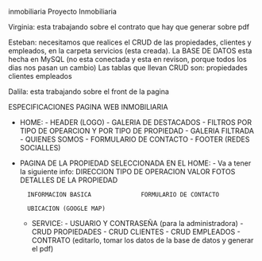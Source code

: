inmobiliaria
Proyecto Inmobiliaria

Virginia: esta trabajando sobre el contrato que hay que generar sobre pdf

Esteban: necesitamos que realices el CRUD de las propiedades, clientes y empleados, en la carpeta servicios (esta creada). La BASE DE DATOS esta hecha en MySQL (no esta conectada y esta en revison, porque todos los dias nos pasan un cambio) Las tablas que llevan CRUD son: propiedades clientes empleados

Dalila: esta trabajando sobre el front de la pagina

ESPECIFICACIONES PAGINA WEB INMOBILIARIA
* HOME:
      - HEADER (LOGO)
      - GALERIA DE DESTACADOS
      - FILTROS POR TIPO DE OPEARCION Y POR TIPO DE PROPIEDAD
      - GALERIA FILTRADA
      - QUIENES SOMOS
      - FORMULARIO DE CONTACTO
      - FOOTER (REDES SOCIALLES)
* PAGINA DE LA PROPIEDAD SELECCIONADA EN EL HOME:
      - Va a tener la siguiente info:
        DIRECCION
        TIPO DE OPERACION
        VALOR
        FOTOS                          DETALLES DE LA PROPIEDAD

        INFORMACION BASICA              FORMULARIO DE CONTACTO

        UBICACION (GOOGLE MAP)
  * SERVICE:
        - USUARIO Y CONTRASEÑA (para la administradora)
        - CRUD PROPIEDADES
        - CRUD CLIENTES
        - CRUD EMPLEADOS
        - CONTRATO (editarlo, tomar los datos de la base de datos y generar el pdf)
    
    
